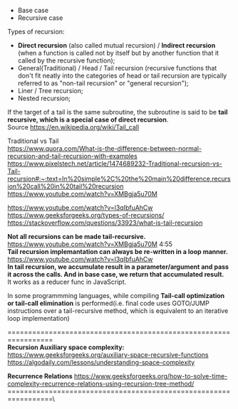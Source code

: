- Base case
- Recursive case

Types of recursion:

- __Direct recursion__ (also called mutual recursion) / __Indirect recursion__ (when a function is called not by itself but by another function that it called by the recursive function);
- General(Traditional) / Head / Tail recursion (recursive functions that don't fit neatly into the categories of head or tail recursion are typically referred to as "non-tail recursion" or "general recursion");
- Liner / Tree recursion;
- Nested recursion;

If the target of a tail is the same subroutine, the subroutine is said to be __tail recursive, which is a special case of direct recursion__.\
Source https://en.wikipedia.org/wiki/Tail_call

Traditional vs Tail\
https://www.quora.com/What-is-the-difference-between-normal-recursion-and-tail-recursion-with-examples \
https://www.pixelstech.net/article/1474689232-Traditional-recursion-vs-Tail-recursion#:~:text=In%20simple%2C%20the%20main%20difference,recursion%20call%20in%20tail%20recursion \
https://www.youtube.com/watch?v=XMBgja5u70M

https://www.youtube.com/watch?v=l3qIbfuAhCw \
https://www.geeksforgeeks.org/types-of-recursions/ \
https://stackoverflow.com/questions/33923/what-is-tail-recursion

__Not all recursions can be made tail-recursive.__ https://www.youtube.com/watch?v=XMBgja5u70M 4:55\
__Tail recursion implemantation can always be re-written in a loop manner.__ https://www.youtube.com/watch?v=l3qIbfuAhCw \
__In tail recursion, we accumulate result in a parameter/argument and pass it across the calls. And in base case, we return that accumulated result.__\
It works as a reducer func in JavaScript.

In some programmming languages, while compiling __Tail-call optimization or tail-call elimination__ is performed(i.e. final code uses GOTO/JUMP instructions over a tail-recursive method, which is equivalent to an iterative loop implementation)

=================================================================\
__Recursion Auxiliary space complexity:__\
https://www.geeksforgeeks.org/auxiliary-space-recursive-functions \
https://algodaily.com/lessons/understanding-space-complexity

__Recurrence Relations__ https://www.geeksforgeeks.org/how-to-solve-time-complexity-recurrence-relations-using-recursion-tree-method/
=================================================================\
